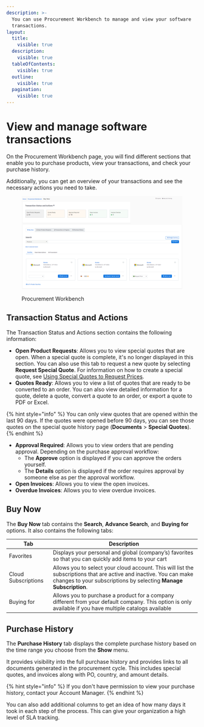 ```yaml
---
description: >-
  You can use Procurement Workbench to manage and view your software
  transactions.
layout:
  title:
    visible: true
  description:
    visible: true
  tableOfContents:
    visible: true
  outline:
    visible: true
  pagination:
    visible: true
---
```


# View and manage software transactions

On the Procurement Workbench page, you will find different sections that enable you to purchase products, view your transactions, and check your purchase history.&#x20;

Additionally, you can get an overview of your transactions and see the necessary actions you need to take.&#x20;

<figure><img src="../../../.gitbook/assets/image (72) (1) (1).png" alt=""><figcaption><p>Procurement Workbench</p></figcaption></figure>

## Transaction Status and Actions

The Transaction Status and Actions section contains the following information:

* **Open Product Requests**: Allows you to view special quotes that are open. When a special quote is complete, it's no longer displayed in this section. You can also use this tab to request a new quote by selecting **Request Special Quote**. For information on how to create a special quote, see [Using Special Quotes to Request Prices](../special-quotes/request-pricing-for-non-catalog-products.md).
* **Quotes Ready**: Allows you to view a list of quotes that are ready to be converted to an order. You can also view detailed information for a quote, delete a quote, convert a quote to an order, or export a quote to PDF or Excel.

{% hint style="info" %}
You can only view quotes that are opened within the last 90 days. If the quotes were opened before 90 days, you can see those quotes on the special quote history page (**Documents** > **Special Quotes**).
{% endhint %}

* **Approval Required**: Allows you to view orders that are pending approval. Depending on the purchase approval workflow:
  * The **Approve** option is displayed if you can approve the orders yourself.&#x20;
  * The **Details** option is displayed if the order requires approval by someone else as per the approval workflow.
* **Open Invoices**: Allows you to view the open invoices.
* **Overdue Invoices**: Allows you to view overdue invoices.

## Buy Now

The **Buy Now** tab contains the **Search**, **Advance Search**, and **Buying for** options. It also contains the following tabs:

| Tab                 | Description                                                                                                                                                                              |
| ------------------- | ---------------------------------------------------------------------------------------------------------------------------------------------------------------------------------------- |
| Favorites           | Displays your personal and global (company’s) favorites so that you can quickly add items to your cart                                                                                   |
| Cloud Subscriptions | Allows you to select your cloud account. This will list the subscriptions that are active and inactive. You can make changes to your subscriptions by selecting **Manage Subscription**. |
| Buying for          | Allows you to purchase a product for a company different from your default company. This option is only available if you have multiple catalogs available                                |

## Purchase History

The **Purchase History** tab displays the complete purchase history based on the time range you choose from the **Show** menu.&#x20;

It provides visibility into the full purchase history and provides links to all documents generated in the procurement cycle. This includes special quotes, and invoices along with PO, country, and amount details.&#x20;

{% hint style="info" %}
If you don't have permission to view your purchase history, contact your Account Manager.
{% endhint %}

You can also add additional columns to get an idea of how many days it took in each step of the process. This can give your organization a high level of SLA tracking.
